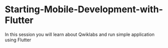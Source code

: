 # Starting-Mobile-Development-with-Flutter
In this session you will learn about Qwiklabs and run simple application using Flutter
